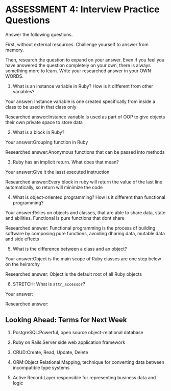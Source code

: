 # ASSESSMENT 4: Interview Practice Questions
Answer the following questions.

First, without external resources. Challenge yourself to answer from memory.

Then, research the question to expand on your answer. Even if you feel you have answered the question completely on your own, there is always something more to learn. Write your researched answer in your OWN WORDS.  

1. What is an instance variable in Ruby? How is it different from other variables?

  Your answer: Instance variable is one created specifically from inside a class to be used in that class only

  Researched answer:Instance variable is used as part of OOP to give objexts their own private space to store data



2. What is a block in Ruby?

  Your answer:Grouping function in Ruby

  Researched answer:Anonymous functions that can be passed into methods



3. Ruby has an implicit return. What does that mean?

  Your answer:Give it the lasst executed instruction

  Researched answer:Every block in ruby will return the value of the last line automatically, so return will minimize the code



4. What is object-oriented programming? How is it different than functional programming?

  Your answer:Relies on objects and classes, that are able to share data, state and abilities. Functional is pure functions that dont share

  Researched answer: Functional programming is the process of building software by composing pure functions, avoiding dharing data, mutable data and side effects



5. What is the difference between a class and an object?

  Your answer:Object is the main scope of Ruby classes are one step below on the  heirarchy  

  Researched answer: Object is the default root of all Ruby objects



6. STRETCH: What is `attr_accessor`?

  Your answer:

  Researched answer:



## Looking Ahead: Terms for Next Week

1. PostgreSQL:Powerful, open source object-relational database
 
2. Ruby on Rails:Server side web application framework

3. CRUD:Create, Read, Update, Delete

4. ORM:Object Relational Mapping, technique for converting data between incompatible type systems

5. Active Record:Layer responsible for representing business data and logic
